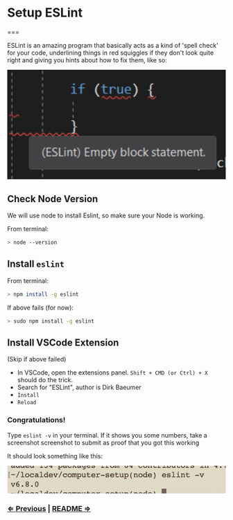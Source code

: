 # Setup ESLint
===

ESLint is an amazing program that basically acts as a kind of 'spell check' for your code, underlining things in red squiggles if they don't look quite right and giving you hints about how to fix them, like so:

![](../linting.png)

## Check Node Version

We will use node to install Eslint, so make sure your Node is working.

From terminal:

```sh
> node --version
```

## Install `eslint`

From terminal:

```sh
> npm install -g eslint
```

If above fails (for now):

```sh
> sudo npm install -g eslint
```

## Install VSCode Extension

(Skip if above failed)

* In VSCode, open the extensions panel. `Shift + CMD (or Ctrl) + X` should do the trick.
* Search for "ESLint", author is Dirk Baeumer
* `Install`
* `Reload`

### Congratulations!

Type `eslint -v` in your terminal. If it shows you some numbers, take a screenshot screenshot to submit as proof that you got this working

It should look something like this:

![](../eslint.png)

### [⇐ Previous](5_node.md) | [README ⇒](../../../../)
